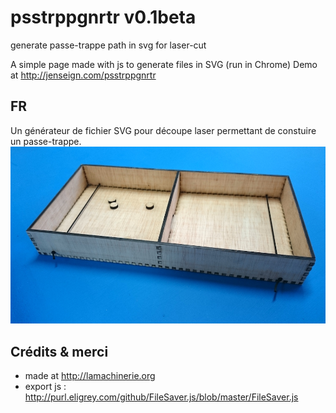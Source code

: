 # psstrppgnrtr v0.1beta
generate passe-trappe path in svg for laser-cut

A simple page made with js to generate files in SVG (run in Chrome)
Demo at http://jenseign.com/psstrppgnrtr

## FR
Un générateur de fichier SVG pour découpe laser permettant de constuire un passe-trappe.
![alt tag](https://raw.githubusercontent.com/benoitwimart/psstrppgnrtr/master/psstrppgnrtr.jpg)
## Crédits & merci 
- made at http://lamachinerie.org
- export js :
http://purl.eligrey.com/github/FileSaver.js/blob/master/FileSaver.js 